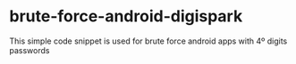 # brute-force-android-digispark
This simple code snippet is used for brute force android apps with 4º digits passwords
